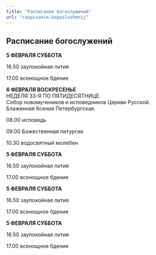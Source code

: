 ```yaml
---
title: "Расписание богослужений"
url: "raspisanie-bogosluzhenij"
---
```


## Расписание богослужений

<section>
<article>
<strong>5 ФЕВРАЛЯ СУББОТА</strong>

16.50 заупокойная лития

17.00 всенощное бдение
</article>


<article>
<strong>6 ФЕВРАЛЯ ВОСКРЕСЕНЬЕ</strong>

<div>
НЕДЕЛЯ 33-Я ПО ПЯТИДЕСЯТНИЦЕ.<br>
Собор новомучеников и исповедников Церкви Русской.<br>
Блаженная Ксения Петербургская.<br>
</div>

08.00 исповедь

09.00 Божественная литургия

10.30 водосвятный молебен
</article>

<article>
<strong>5 ФЕВРАЛЯ СУББОТА</strong>

16.50 заупокойная лития

17.00 всенощное бдение
</article>

<article>
<strong>5 ФЕВРАЛЯ СУББОТА</strong>

16.50 заупокойная лития

17.00 всенощное бдение
</article>

<article>
<strong>5 ФЕВРАЛЯ СУББОТА</strong>

16.50 заупокойная лития

17.00 всенощное бдение
</article>
</section>